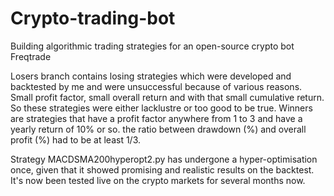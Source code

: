 # Crypto-trading-bot
Building algorithmic trading strategies for an open-source crypto bot Freqtrade

Losers branch contains losing strategies which were developed and backtested by me and were unsuccessful because of various reasons. Small profit factor, small overall return and with that small cumulative return. So these strategies were either lacklustre or too good to be true.
Winners are strategies that have a profit factor anywhere from 1 to 3 and have a yearly return of 10% or so. the ratio between drawdown (%) and overall profit (%) had to be at least 1/3.


Strategy MACDSMA200hyperopt2.py  has undergone a hyper-optimisation once, given that it showed promising and realistic results on the backtest. It's now been tested live on the crypto markets for several months now.

